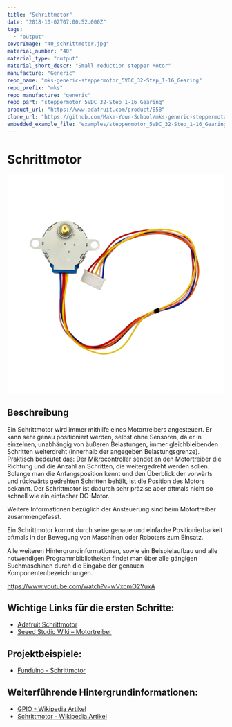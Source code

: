 ```yaml
---
title: "Schrittmotor"
date: "2018-10-02T07:00:52.000Z"
tags: 
  - "output"
coverImage: "40_schrittmotor.jpg"
material_number: "40"
material_type: "output"
material_short_descr: "Small reduction stepper Motor"
manufacture: "Generic"
repo_name: "mks-generic-steppermotor_5VDC_32-Step_1-16_Gearing"
repo_prefix: "mks"
repo_manufacture: "generic"
repo_part: "steppermotor_5VDC_32-Step_1-16_Gearing"
product_url: "https://www.adafruit.com/product/858"
clone_url: "https://github.com/Make-Your-School/mks-generic-steppermotor_5VDC_32-Step_1-16_Gearing.git"
embedded_example_file: "examples/steppermotor_5VDC_32-Step_1-16_Gearing_minimal/steppermotor_5VDC_32-Step_1-16_Gearing_minimal.ino"
---
```



# Schrittmotor

![Schrittmotor](./40_schrittmotor.png)

## Beschreibung
Ein Schrittmotor wird immer mithilfe eines Motortreibers angesteuert. Er kann sehr genau positioniert werden, selbst ohne Sensoren, da er in einzelnen, unabhängig von äußeren Belastungen, immer gleichbleibenden Schritten weiterdreht (innerhalb der angegeben Belastungsgrenze). Praktisch bedeutet das: Der Mikrocontroller sendet an den Motortreiber die Richtung und die Anzahl an Schritten, die weitergedreht werden sollen. Solange man die Anfangsposition kennt und den Überblick der vorwärts und rückwärts gedrehten Schritten behält, ist die Position des Motors bekannt. Der Schrittmotor ist dadurch sehr präzise aber oftmals nicht so schnell wie ein einfacher DC-Motor.

Weitere Informationen bezüglich der Ansteuerung sind beim Motortreiber zusammengefasst.

Ein Schrittmotor kommt durch seine genaue und einfache Positionierbarkeit oftmals in der Bewegung von Maschinen oder Roboters zum Einsatz.

Alle weiteren Hintergrundinformationen, sowie ein Beispielaufbau und alle notwendigen Programmbibliotheken findet man über alle gängigen Suchmaschinen durch die Eingabe der genauen Komponentenbezeichnungen.

<!-- infolist -->

<!-- infolists -->
 

https://www.youtube.com/watch?v=wVxcmO2YuxA

 

## Wichtige Links für die ersten Schritte:

- [Adafruit Schrittmotor](https://www.adafruit.com/product/858)
- [Seeed Studio Wiki – Motortreiber](http://wiki.seeedstudio.com/Grove-I2C_Motor_Driver_V1.3/)

## Projektbeispiele:

- [Funduino - Schrittmotor](https://funduino.de/nr-15-schrittmotor)

## Weiterführende Hintergrundinformationen:

- [GPIO - Wikipedia Artikel](https://de.wikipedia.org/wiki/Allzweckeingabe/-ausgabe)
- [Schrittmotor - Wikipedia Artikel](https://de.wikipedia.org/wiki/Schrittmotor)




